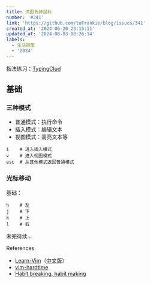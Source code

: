 ```yaml
---
title: 试图丢掉鼠标
number: '#341'
link: 'https://github.com/toFrankie/blog/issues/341'
created_at: '2024-06-20 23:15:11'
updated_at: '2024-08-03 00:26:14'
labels:
  - 生活随笔
  - '2024'
---
```

指法练习：[TypingClud](https://www.typingclub.com/)

## 基础

### 三种模式

- 普通模式：执行命令
- 插入模式：编辑文本
- 视图模式：高亮文本等


```
i    # 进入插入模式
v    # 进入视图模式
esc  # 从其他模式返回普通模式
```

### 光标移动

基础：

```
h    # 左
j    # 下
k    # 上
l    # 右
```

未完待续...


References

- [Learn-Vim](https://github.com/iggredible/Learn-Vim)（[中文版](https://gitlab.com/wsdjeg/Learn-Vim_zh_cn)）
- [vim-hardtime](https://github.com/takac/vim-hardtime)
- [Habit breaking, habit making](http://vimcasts.org/blog/2013/02/habit-breaking-habit-making/)
